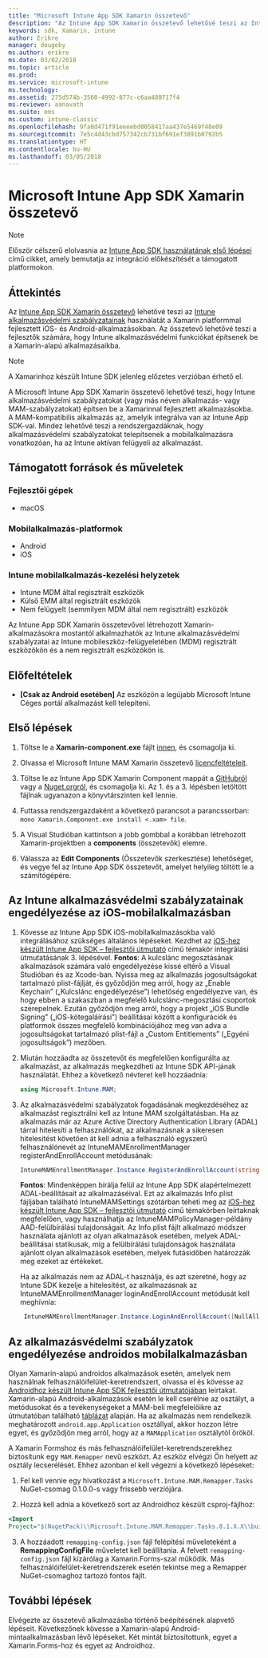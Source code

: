 ```yaml
---
title: "Microsoft Intune App SDK Xamarin összetevő"
description: "Az Intune App SDK Xamarin összetevő lehetővé teszi az Intune alkalmazásvédelmi szabályzatainak használatát a Xamarin platformmal fejlesztett iOS- és Android-alkalmazásokban."
keywords: sdk, Xamarin, intune
author: Erikre
manager: dougeby
ms.author: erikre
ms.date: 03/02/2018
ms.topic: article
ms.prod: 
ms.service: microsoft-intune
ms.technology: 
ms.assetid: 275d574b-3560-4992-877c-c6aa480717f4
ms.reviewer: aanavath
ms.suite: ems
ms.custom: intune-classic
ms.openlocfilehash: 9fa0d471f91eeeebd0058417aa437e5469f48e09
ms.sourcegitcommit: 7e5c4d43cbd757342cb731bf691ef3891b0792b5
ms.translationtype: HT
ms.contentlocale: hu-HU
ms.lasthandoff: 03/05/2018
---
```

# <a name="microsoft-intune-app-sdk-xamarin-component"></a>Microsoft Intune App SDK Xamarin összetevő

> [!NOTE]
> Először célszerű elolvasnia az [Intune App SDK használatának első lépései](app-sdk-get-started.md) című cikket, amely bemutatja az integráció előkészítését a támogatott platformokon.

## <a name="overview"></a>Áttekintés
Az [Intune App SDK Xamarin összetevő](https://github.com/msintuneappsdk/intune-app-sdk-xamarin) lehetővé teszi az [Intune alkalmazásvédelmi szabályzatainak](/intune-classic/deploy-use/protect-app-data-using-mobile-app-management-policies-with-microsoft-intune) használatát a Xamarin platformmal fejlesztett iOS- és Android-alkalmazásokban. Az összetevő lehetővé teszi a fejlesztők számára, hogy Intune alkalmazásvédelmi funkciókat építsenek be a Xamarin-alapú alkalmazásaikba.

> [!NOTE]
> A Xamarinhoz készült Intune SDK jelenleg előzetes verzióban érhető el. 

A Microsoft Intune App SDK Xamarin összetevő lehetővé teszi, hogy Intune alkalmazásvédelmi szabályzatokat (vagy más néven alkalmazás- vagy MAM-szabályzatokat) építsen be a Xamarinnal fejlesztett alkalmazásokba. A MAM-kompatibilis alkalmazás az, amelyik integrálva van az Intune App SDK-val. Mindez lehetővé teszi a rendszergazdáknak, hogy alkalmazásvédelmi szabályzatokat telepítsenek a mobilalkalmazásra vonatkozóan, ha az Intune aktívan felügyeli az alkalmazást.

## <a name="whats-supported"></a>Támogatott források és műveletek

### <a name="developer-machines"></a>Fejlesztői gépek
* macOS


### <a name="mobile-app-platforms"></a>Mobilalkalmazás-platformok
* Android
* iOS


### <a name="intune-mobile-application-management-scenarios"></a>Intune mobilalkalmazás-kezelési helyzetek

* Intune MDM által regisztrált eszközök
* Külső EMM által regisztrált eszközök
* Nem felügyelt (semmilyen MDM által nem regisztrált) eszközök

Az Intune App SDK Xamarin összetevővel létrehozott Xamarin-alkalmazásokra mostantól alkalmazhatók az Intune alkalmazásvédelmi szabályzatai az Intune mobileszköz-felügyeletében (MDM) regisztrált eszközökön és a nem regisztrált eszközökön is.

## <a name="prerequisites"></a>Előfeltételek

* **[Csak az Android esetében]** Az eszközön a legújabb Microsoft Intune Céges portál alkalmazást kell telepíteni.

## <a name="get-started"></a>Első lépések

1.  Töltse le a **Xamarin-component.exe** fájlt [innen](https://components.xamarin.com/submit/xpkg), és csomagolja ki.

2. Olvassa el Microsoft Intune MAM Xamarin összetevő [licencfeltételeit](https://components.xamarin.com/license/microsoft.intune.mam).

3.  Töltse le az Intune App SDK Xamarin Component mappát a [GitHubról](https://github.com/msintuneappsdk/intune-app-sdk-xamarin) vagy a [Nuget.orgról](https://www.nuget.org/profiles/msintuneappsdk), és csomagolja ki. Az 1. és a 3. lépésben letöltött fájlnak ugyanazon a könyvtárszinten kell lennie.

4.  Futtassa rendszergazdaként a következő parancsot a parancssorban: `mono Xamarin.Component.exe install <.xam> file`.

5.  A Visual Studióban kattintson a jobb gombbal a korábban létrehozott Xamarin-projektben a **components** (összetevők) elemre.

6.  Válassza az **Edit Components** (Összetevők szerkesztése) lehetőséget, és vegye fel az Intune App SDK összetevőt, amelyet helyileg töltött le a számítógépére.



## <a name="enabling-intune-app-protection-polices-in-your-ios-mobile-app"></a>Az Intune alkalmazásvédelmi szabályzatainak engedélyezése az iOS-mobilalkalmazásban
1.  Kövesse az Intune App SDK iOS-mobilalkalmazásokba való integrálásához szükséges általános lépéseket. Kezdhet az [iOS-hez készült Intune App SDK – fejlesztői útmutató](app-sdk-ios.md#build-the-sdk-into-your-mobile-app) című témakör integrálási útmutatásának 3. lépésével.
    **Fontos**: A kulcslánc megosztásának alkalmazások számára való engedélyezése kissé eltérő a Visual Studióban és az Xcode-ban. Nyissa meg az alkalmazás jogosultságokat tartalmazó plist-fájlját, és győződjön meg arról, hogy az „Enable Keychain” („Kulcslánc engedélyezése”) lehetőség engedélyezve van, és hogy ebben a szakaszban a megfelelő kulcslánc-megosztási csoportok szerepelnek. Ezután győződjön meg arról, hogy a projekt „iOS Bundle Signing” („iOS-kötegaláírási”) beállításai között a konfigurációk és platformok összes megfelelő kombinációjához meg van adva a jogosultságokat tartalmazó plist-fájl a „Custom Entitlements” („Egyéni jogosultságok”) mezőben.
2.  Miután hozzáadta az összetevőt és megfelelően konfigurálta az alkalmazást, az alkalmazás megkezdheti az Intune SDK API-jának használatát. Ehhez a következő névteret kell hozzáadnia:

      ```csharp
      using Microsoft.Intune.MAM;
      ```
3.    Az alkalmazásvédelmi szabályzatok fogadásának megkezdéséhez az alkalmazást regisztrálni kell az Intune MAM szolgáltatásban. Ha az alkalmazás már az Azure Active Directory Authentication Library (ADAL) tárral hitelesíti a felhasználókat, az alkalmazásnak a sikeresen hitelesítést követően át kell adnia a felhasználó egyszerű felhasználónevét az IntuneMAMEnrollmentManager registerAndEnrollAccount metódusának:
      ```csharp
      IntuneMAMEnrollmentManager.Instance.RegisterAndEnrollAccount(string identity);
      ```
      **Fontos**: Mindenképpen bírálja felül az Intune App SDK alapértelmezett ADAL-beállításait az alkalmazáséival. Ezt az alkalmazás Info.plist fájljában található IntuneMAMSettings szótárban teheti meg az [iOS-hez készült Intune App SDK – fejlesztői útmutató](app-sdk-ios.md#configure-settings-for-the-intune-app-sdk) című témakörben leírtaknak megfelelően, vagy használhatja az IntuneMAMPolicyManager-példány AAD-felülbírálási tulajdonságait. Az Info.plist fájlt alkalmazó módszer használata ajánlott az olyan alkalmazások esetében, melyek ADAL-beállításai statikusak, míg a felülbírálási tulajdonságok használata ajánlott olyan alkalmazások esetében, melyek futásidőben határozzák meg ezeket az értékeket. 
      
      Ha az alkalmazás nem az ADAL-t használja, és azt szeretné, hogy az Intune SDK kezelje a hitelesítést, az alkalmazásnak az IntuneMAMEnrollmentManager loginAndEnrollAccount metódusát kell meghívnia:
      ```csharp
       IntuneMAMEnrollmentManager.Instance.LoginAndEnrollAccount([NullAllowed] string identity);
      ```

## <a name="enabling-app-protection-policies-in-your-android-mobile-app"></a>Az alkalmazásvédelmi szabályzatok engedélyezése androidos mobilalkalmazásban
Olyan Xamarin-alapú androidos alkalmazások esetén, amelyek nem használnak felhasználóifelület-keretrendszert, olvassa el és kövesse az [Androidhoz készült Intune App SDK fejlesztői útmutatójában](app-sdk-android.md) leírtakat. Xamarin-alapú Android-alkalmazások esetén le kell cserélnie az osztályt, a metódusokat és a tevékenységeket a MAM-beli megfelelőikre az útmutatóban található [táblázat](app-sdk-android.md#replace-classes-methods-and-activities-with-their-mam-equivalent) alapján. Ha az alkalmazás nem rendelkezik meghatározott `android.app.Application` osztállyal, akkor hozzon létre egyet, és győződjön meg arról, hogy az a `MAMApplication` osztálytól örököl.

A Xamarin Formshoz és más felhasználóifelület-keretrendszerekhez biztosítunk egy `MAM.Remapper` nevű eszközt. Az eszköz elvégzi Ön helyett az osztály lecserélését. Ehhez azonban el kell végezni a következő lépéseket:

1.  Fel kell vennie egy hivatkozást a `Microsoft.Intune.MAM.Remapper.Tasks` NuGet-csomag 0.1.0.0-s vagy frissebb verziójára.

2.  Hozzá kell adnia a következő sort az Androidhoz készült csproj-fájlhoz:
  ```xml
  <Import
  Project="$(NugetPack)\\Microsoft.Intune.MAM.Remapper.Tasks.0.1.X.X\\build\\MonoAndroid10\\Microsoft.Intune.MAM.Remapper.targets" />
  ```

3.  A hozzáadott `remapping-config.json` fájl felépítési műveleteként a **RemappingConfigFile** műveletet kell beállítania. A felvett `remapping-config.json` fájl kizárólag a Xamarin.Forms-szal működik. Más felhasználóifelület-keretrendszerek esetén tekintse meg a Remapper NuGet-csomaghoz tartozó fontos fájlt.

## <a name="next-steps"></a>További lépések

Elvégezte az összetevő alkalmazásba történő beépítésének alapvető lépéseit. Következőnek kövesse a Xamarin-alapú Android-mintaalkalmazásban lévő lépéseket. Két mintát biztosítottunk, egyet a Xamarin.Forms-hoz és egyet az Androidhoz.
